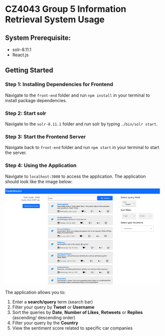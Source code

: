 # CZ4043 Group 5 Information Retrieval System Usage 

## System Prerequisite:
* solr-8.11.1
* React.js

## Getting Started 
### Step 1: Installing Dependencies for Frontend
Navigate to the `front-end` folder and run `npm install` in your terminal to install package dependencies.

### Step 2: Start solr
Navigate to the `solr-8.11.1` folder and run solr by typing `./bin/solr start`.

### Step 3: Start the Frontend Server 
Navigate back to `front-end` folder and run `npm start` in your terminal to start the server.

### Step 4: Using the Application
Navigate to `localhost:3000` to access the application. The application should look like the image below:

![Image of Application](https://github.com/kirath2205/Information-Retrieval/blob/main/assets/frontend_ss.png)

The application allows you to:
1. Enter a **search/query** term (search bar)
2. Filter your query by **Tweet** or **Username**
3. Sort the queries by **Date**, **Number of Likes**, **Retweets** or **Replies** (ascending/ descending order)
4. Filter your query by the **Country**
5. View the sentiment score related to specific car companies 
